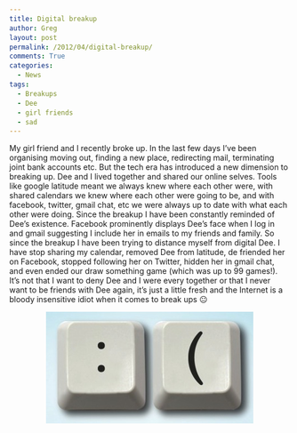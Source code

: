 ```yaml
---
title: Digital breakup
author: Greg
layout: post
permalink: /2012/04/digital-breakup/
comments: True
categories:
  - News
tags:
  - Breakups
  - Dee
  - girl friends
  - sad
---
```

My girl friend and I recently broke up. In the last few days I&#8217;ve been organising moving out, finding a new place, redirecting mail, terminating joint bank accounts etc. But the tech era has introduced a new dimension to breaking up. Dee and I lived together and shared our online selves. Tools like google latitude meant we always knew where each other were, with shared calendars we knew where each other were going to be, and with facebook, twitter, gmail chat, etc we were always up to date with what each other were doing. Since the breakup I have been constantly reminded of Dee&#8217;s existence. Facebook prominently displays Dee&#8217;s face when I log in and gmail suggesting I include her in emails to my friends and family. So since the breakup I have been trying to distance myself from digital Dee. I have stop sharing my calendar, removed Dee from latitude, de friended her on Facebook, stopped following her on Twitter, hidden her in gmail chat, and even ended our draw something game (which was up to 99 games!). It&#8217;s not that I want to deny Dee and I were every together or that I never want to be friends with Dee again, it&#8217;s just a little fresh and the Internet is a bloody insensitive idiot when it comes to break ups 😐

<p style="text-align: center;">
  <a href="/wp-content/uploads/2012/04/the_breakup_2_0_the_new_old_dating_etiquette-460x307.jpg"><img class="aligncenter size-full wp-image-1119" title="Digital Breakup" src="/wp-content/uploads/2012/04/the_breakup_2_0_the_new_old_dating_etiquette-460x307.jpg" alt="" width="373" height="201" /></a>
</p>